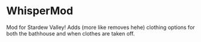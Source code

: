 # WhisperMod
Mod for Stardew Valley!
Adds (more like removes hehe) clothing options for both the bathhouse and when clothes are taken off.
